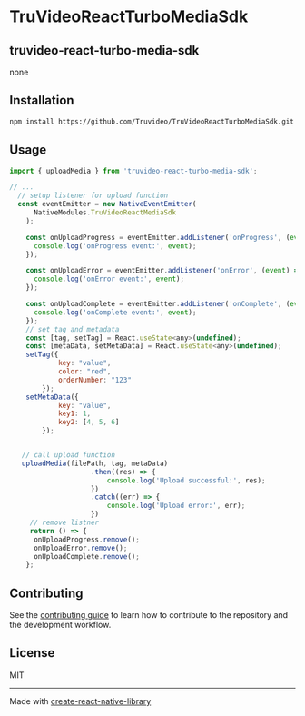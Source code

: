 # TruVideoReactTurboMediaSdk

## truvideo-react-turbo-media-sdk

none

## Installation

```sh
npm install https://github.com/Truvideo/TruVideoReactTurboMediaSdk.git
```

## Usage


```js
import { uploadMedia } from 'truvideo-react-turbo-media-sdk';

// ...
  // setup listener for upload function
  const eventEmitter = new NativeEventEmitter(
      NativeModules.TruVideoReactMediaSdk
    );

    const onUploadProgress = eventEmitter.addListener('onProgress', (event) => {
      console.log('onProgress event:', event);
    });

    const onUploadError = eventEmitter.addListener('onError', (event) => {
      console.log('onError event:', event);
    });

    const onUploadComplete = eventEmitter.addListener('onComplete', (event) => {
      console.log('onComplete event:', event);
    });
    // set tag and metadata
    const [tag, setTag] = React.useState<any>(undefined);
    const [metaData, setMetaData] = React.useState<any>(undefined);
    setTag({
            key: "value",
            color: "red",
            orderNumber: "123"
        });
    setMetaData({
            key: "value",
            key1: 1,
            key2: [4, 5, 6]
        });


   // call upload function
   uploadMedia(filePath, tag, metaData)
                    .then((res) => {
                        console.log('Upload successful:', res);
                    })
                    .catch((err) => {
                        console.log('Upload error:', err);
                    })
     // remove listner
     return () => {
      onUploadProgress.remove();
      onUploadError.remove();
      onUploadComplete.remove();
    };
```


## Contributing

See the [contributing guide](CONTRIBUTING.md) to learn how to contribute to the repository and the development workflow.

## License

MIT

---

Made with [create-react-native-library](https://github.com/callstack/react-native-builder-bob)